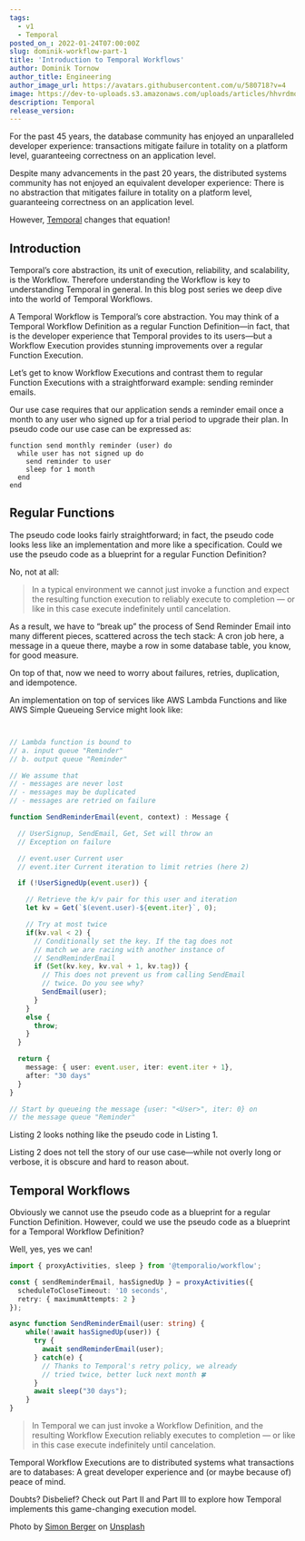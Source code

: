 ```yaml
---
tags:
  - v1
  - Temporal
posted_on_: 2022-01-24T07:00:00Z
slug: dominik-workflow-part-1
title: 'Introduction to Temporal Workflows'
author: Dominik Tornow
author_title: Engineering
author_image_url: https://avatars.githubusercontent.com/u/580718?v=4
image: https://dev-to-uploads.s3.amazonaws.com/uploads/articles/hhvrdmolw4m39v0vqvrh.jpg
description: Temporal 
release_version: 
---
```


<!--truncate-->

For the past 45 years, the database community has enjoyed an unparalleled developer experience: transactions mitigate failure in totality on a platform level, guaranteeing correctness on an application level.

Despite many advancements in the past 20 years, the distributed systems community has not enjoyed an equivalent developer experience: There is no abstraction that mitigates failure in totality on a platform level, guaranteeing correctness on an application level.

However, [Temporal](https://temporal.io/) changes that equation! 

## Introduction

Temporal’s core abstraction, its unit of execution, reliability, and scalability, is the Workflow. Therefore understanding the Workflow is key to understanding Temporal in general. In this blog post series we deep dive into the world of Temporal Workflows.

A Temporal Workflow is Temporal’s core abstraction. You may think of a Temporal Workflow Definition as a regular Function Definition—in fact, that is the developer experience that Temporal provides to its users—but a Workflow Execution provides stunning improvements over a regular Function Execution.

Let’s get to know Workflow Executions and contrast them to regular Function Executions with a straightforward example: sending reminder emails.

Our use case requires that our application sends a reminder email once a month to any user who signed up for a trial period to upgrade their plan. In pseudo code our use case can be expressed as:

```
function send monthly reminder (user) do
  while user has not signed up do
    send reminder to user
    sleep for 1 month
  end
end
```

## Regular Functions

The pseudo code looks fairly straightforward; in fact, the pseudo code looks less like an implementation and more like a specification. Could we use the pseudo code as a blueprint for a regular Function Definition?

No, not at all:

> In a typical environment we cannot just invoke a function and expect the resulting function execution to reliably execute to completion — or like in this case execute indefinitely until cancelation.

As a result, we have to “break up” the process of Send Reminder Email into many different pieces, scattered across the tech stack: A cron job here, a message in a queue there, maybe a row in some database table, you know, for good measure.

On top of that, now we need to worry about failures, retries, duplication, and idempotence.

An implementation on top of services like AWS Lambda Functions and like AWS Simple Queueing Service might look like:

```typescript


// Lambda function is bound to
// a. input queue "Reminder"
// b. output queue "Reminder"

// We assume that
// - messages are never lost
// - messages may be duplicated
// - messages are retried on failure

function SendReminderEmail(event, context) : Message {

  // UserSignup, SendEmail, Get, Set will throw an
  // Exception on failure

  // event.user Current user
  // event.iter Current iteration to limit retries (here 2)

  if (!UserSignedUp(event.user)) {

    // Retrieve the k/v pair for this user and iteration
    let kv = Get(`$(event.user)-${event.iter}`, 0);

    // Try at most twice
    if(kv.val < 2) {
      // Conditionally set the key. If the tag does not 
      // match we are racing with another instance of
      // SendReminderEmail
      if (Set(kv.key, kv.val + 1, kv.tag)) {
        // This does not prevent us from calling SendEmail
        // twice. Do you see why?
        SendEmail(user);
      }
    }
    else {
      throw;
    }
  }

  return {
    message: { user: event.user, iter: event.iter + 1},
    after: "30 days"
  }
}

// Start by queueing the message {user: "<User>", iter: 0} on
// the message queue "Reminder"

```

Listing 2 looks nothing like the pseudo code in Listing 1. 

Listing 2 does not tell the story of our use case—while not overly long or verbose, it is obscure and hard to reason about.

## Temporal Workflows

Obviously we cannot use the pseudo code as a blueprint for a regular Function Definition. However, could we use the pseudo code as a blueprint for a Temporal Workflow Definition?

Well, yes, yes we can!

```typescript
import { proxyActivities, sleep } from '@temporalio/workflow';

const { sendReminderEmail, hasSignedUp } = proxyActivities({
  scheduleToCloseTimeout: '10 seconds',
  retry: { maximumAttempts: 2 }
});

async function SendReminderEmail(user: string) {
    while(!await hasSignedUp(user)) {
      try {
        await sendReminderEmail(user);
      } catch(e) {
        // Thanks to Temporal's retry policy, we already 
        // tried twice, better luck next month 🍀
      }
      await sleep("30 days");
    }
}
```

> In Temporal we can just invoke a Workflow Definition, and the resulting Workflow Execution reliably executes to completion — or like in this case execute indefinitely until cancelation.

Temporal Workflow Executions are to distributed systems what transactions are to databases: A great developer experience and (or maybe because of) peace of mind.

Doubts? Disbelief? Check out Part II and Part III to explore how Temporal implements this game-changing execution model.

Photo by <a href="https://unsplash.com/@8moments?utm_source=unsplash&utm_medium=referral&utm_content=creditCopyText">Simon Berger</a> on <a href="https://unsplash.com/s/photos/zen?utm_source=unsplash&utm_medium=referral&utm_content=creditCopyText">Unsplash</a>
